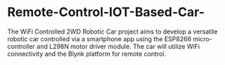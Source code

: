 # Remote-Control-IOT-Based-Car-
The WiFi Controlled 2WD Robotic Car project aims to develop a versatile robotic car controlled via a smartphone app using the ESP8266 micro-controller and L298N motor driver module. The car will utilize WiFi connectivity and the Blynk platform for remote control.
